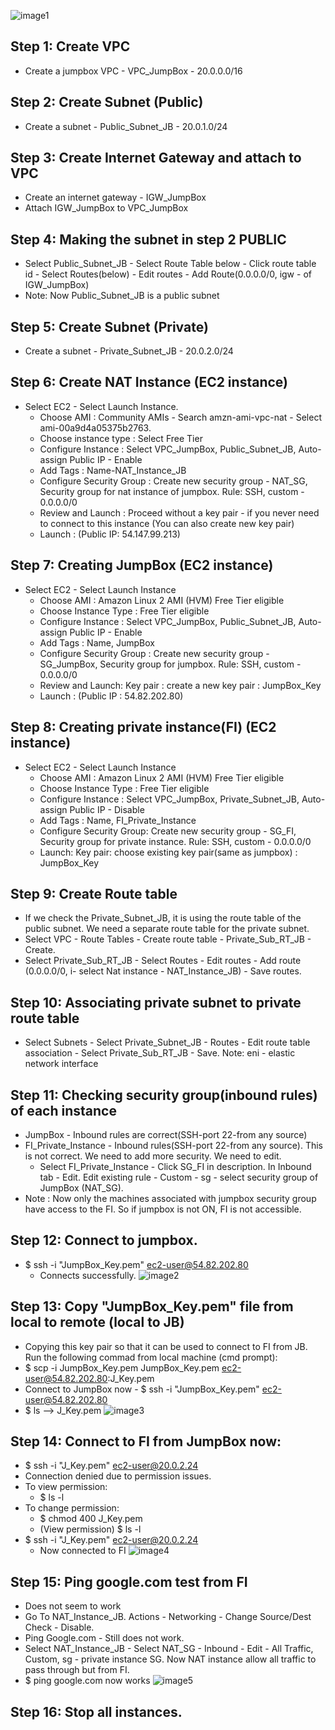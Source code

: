 ![image1](https://github.com/Jasmy118/scripturient/blob/Image/Assignment%20JumpBox.jpg)
## Step 1: Create VPC
  - Create a jumpbox VPC - VPC_JumpBox - 20.0.0.0/16
## Step 2: Create Subnet (Public)
  - Create a subnet - Public_Subnet_JB - 20.0.1.0/24
## Step 3: Create Internet Gateway and attach to VPC
  - Create an internet gateway - IGW_JumpBox
  - Attach IGW_JumpBox to VPC_JumpBox
## Step 4: Making the subnet in step 2 PUBLIC
  - Select Public_Subnet_JB - Select Route Table below - Click route table id - Select Routes(below) - Edit routes - Add Route(0.0.0.0/0, igw - of IGW_JumpBox)
  - Note: Now Public_Subnet_JB is a public subnet
## Step 5: Create Subnet (Private)
  - Create a subnet - Private_Subnet_JB - 20.0.2.0/24
## Step 6: Create NAT Instance (EC2 instance)
  - Select EC2 - Select Launch Instance.
    - Choose AMI : Community AMIs - Search amzn-ami-vpc-nat - Select ami-00a9d4a05375b2763.
    - Choose instance type : Select Free Tier
    - Configure Instance : Select VPC_JumpBox, Public_Subnet_JB, Auto-assign Public IP - Enable
    - Add Tags : Name-NAT_Instance_JB
    - Configure Security Group : Create new security group - NAT_SG, Security group for nat instance of jumpbox. Rule: SSH, custom - 0.0.0.0/0
    - Review and Launch : Proceed without a key pair - if you never need to connect to this instance (You can also create new key pair)
    - Launch : (Public IP: 54.147.99.213)
## Step 7: Creating JumpBox (EC2 instance)
  - Select EC2 - Select Launch Instance
    - Choose AMI : Amazon Linux 2 AMI (HVM) Free Tier eligible
    - Choose Instance Type : Free Tier eligible
    - Configure Instance : Select VPC_JumpBox, Public_Subnet_JB, Auto-assign Public IP - Enable
    - Add Tags : Name, JumpBox
    - Configure Security Group : Create new security group - SG_JumpBox, Security group for jumpbox. Rule: SSH, custom - 0.0.0.0/0
    - Review and Launch: Key pair : create a new key pair : JumpBox_Key
    - Launch : (Public IP : 54.82.202.80)
## Step 8: Creating private instance(FI) (EC2 instance)
  - Select EC2 - Select Launch Instance
    - Choose AMI : Amazon Linux 2 AMI (HVM) Free Tier eligible
    - Choose Instance Type : Free Tier eligible
    - Configure Instance : Select VPC_JumpBox, Private_Subnet_JB, Auto-assign Public IP - Disable
    - Add Tags : Name, FI_Private_Instance
    - Configure Security Group: Create new security group - SG_FI, Security group for private instance. Rule: SSH, custom - 0.0.0.0/0
    - Launch: Key pair: choose existing key pair(same as jumpbox) : JumpBox_Key
## Step 9: Create Route table
  - If we check the Private_Subnet_JB, it is using the route table of the public subnet. We need a separate route table for the private subnet. 
  - Select VPC - Route Tables - Create route table - Private_Sub_RT_JB - Create.
  - Select Private_Sub_RT_JB - Select Routes - Edit routes - Add route (0.0.0.0/0, i- select Nat instance - NAT_Instance_JB) - Save routes.
## Step 10: Associating private subnet to private route table
  - Select Subnets - Select Private_Subnet_JB - Routes - Edit route table association - Select Private_Sub_RT_JB - Save.
Note: eni - elastic network interface
## Step 11: Checking security group(inbound rules) of each instance
  - JumpBox - Inbound rules are correct(SSH-port 22-from any source)
  - FI_Private_Instance - Inbound rules(SSH-port 22-from any source). This is not correct. We need to add more security. We need to edit.
    - Select FI_Private_Instance - Click SG_FI in description. In Inbound tab - Edit. Edit existing rule - Custom - sg - select security group of JumpBox (NAT_SG).
  - Note : Now only the machines associated with jumpbox security group have access to the FI. So if jumpbox is not ON, FI is not accessible.
## Step 12: Connect to jumpbox.
  - $ ssh -i "JumpBox_Key.pem" ec2-user@54.82.202.80
    - Connects successfully.
![image2](https://github.com/Jasmy118/scripturient/blob/Image/Connected%20to%20JumpBox.JPG)
## Step 13: Copy "JumpBox_Key.pem" file from local to remote (local to JB)
  - Copying this key pair so that it can be used to connect to FI from JB. Run the following commad from local machine (cmd prompt):
  - $ scp -i JumpBox_Key.pem JumpBox_Key.pem ec2-user@54.82.202.80:J_Key.pem
  - Connect to JumpBox now - $ ssh -i "JumpBox_Key.pem" ec2-user@54.82.202.80
  - $ ls --> J_Key.pem
![image3](https://github.com/Jasmy118/scripturient/blob/Image/Copy%20keypair%20to%20JB.JPG)
## Step 14: Connect to FI from JumpBox now:
  - $ ssh -i "J_Key.pem" ec2-user@20.0.2.24
  - Connection denied due to permission issues.
  - To view permission:
    - $ ls -l
  - To change permission:
    - $ chmod 400 J_Key.pem
    - (View permission) $ ls -l
  - $ ssh -i "J_Key.pem" ec2-user@20.0.2.24
    - Now connected to FI
![image4](https://github.com/Jasmy118/scripturient/blob/Image/Connected%20to%20FI.JPG)
## Step 15: Ping google.com test from FI
  - Does not seem to work
  - Go To NAT_Instance_JB. Actions - Networking - Change Source/Dest Check - Disable.
  - Ping Google.com - Still does not work.
  - Select NAT_Instance_JB - Select NAT_SG - Inbound - Edit - All Traffic, Custom, sg - private instance SG.
    Now NAT instance allow all traffic to pass through but from FI.
  - $ ping google.com now works
![image5](https://github.com/Jasmy118/scripturient/blob/Image/PingGoogle_FI.JPG)
## Step 16: Stop all instances.
